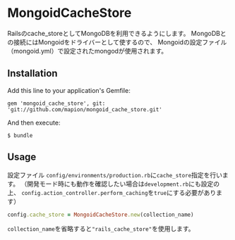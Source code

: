 # MongoidCacheStore

Railsのcache_storeとしてMongoDBを利用できるようにします。
MongoDBとの接続にはMongoidをドライバーとして使するので、
Mongoidの設定ファイル（mongoid.yml）で設定されたmongodが使用されます。

## Installation

Add this line to your application's Gemfile:

    gem 'mongoid_cache_store', git: 'git://github.com/mapion/mongoid_cache_store.git'

And then execute:

    $ bundle

<!--
Or install it yourself as:

    $ gem install mongoid_cache_store
-->

## Usage

設定ファイル `config/environments/production.rb`に`cache_store`指定を行います。
（開発モード時にも動作を確認したい場合は`development.rb`にも設定の上、
`config.action_controller.perform_caching`を`true`にする必要があります）

```ruby
config.cache_store = MongoidCacheStore.new(collection_name)
```

`collection_name`を省略すると`"rails_cache_store"`を使用します。

<!--
## Contributing

1. Fork it
2. Create your feature branch (`git checkout -b my-new-feature`)
3. Commit your changes (`git commit -am 'Added some feature'`)
4. Push to the branch (`git push origin my-new-feature`)
5. Create new Pull Request
-->
